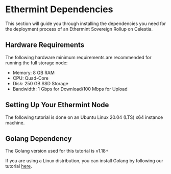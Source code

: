 # Ethermint Dependencies

This section will guide you through installing the dependencies
you need for the deployment process of an Ethermint Sovereign Rollup
on Celestia.

## Hardware Requirements

The following hardware minimum requirements are recommended for running
the full storage node:

* Memory: 8 GB RAM
* CPU: Quad-Core
* Disk: 250 GB SSD Storage
* Bandwidth: 1 Gbps for Download/100 Mbps for Upload

## Setting Up Your Ethermint Node

The following tutorial is done on an Ubuntu Linux 20.04 (LTS) x64 instance machine.

## Golang Dependency

The Golang version used for this tutorial is v1.18+

If you are using a Linux distribution, you can install Golang
by following our tutorial [here](../nodes/environment.mdx#install-golang).
